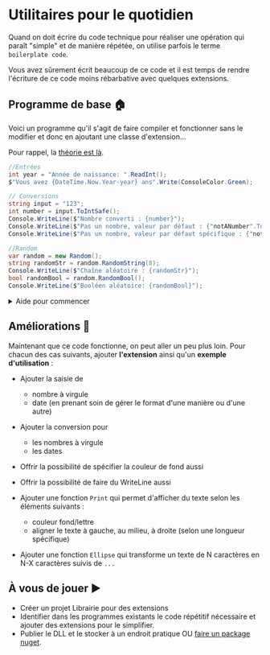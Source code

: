 # Utilitaires pour le quotidien
Quand on doit écrire du code technique pour réaliser une opération qui paraît "simple" et de manière répétée, on 
utilise parfois le terme `boilerplate code`.

Vous avez sûrement écrit beaucoup de ce code et il est temps de rendre l'écriture de ce code moins rébarbative
avec quelques extensions.

## Programme de base 🏠

Voici un programme qu'il s'agit de faire compiler et fonctionner sans le modifier et donc en ajoutant une classe
d'extension...

Pour rappel, la [théorie est là](../../supports/source/05-Extension.md).

```csharp
//Entrées
int year = "Année de naissance: ".ReadInt();
$"Vous avez {DateTime.Now.Year-year} ans".Write(ConsoleColor.Green);

// Conversions
string input = "123";
int number = input.ToIntSafe();
Console.WriteLine($"Nombre converti : {number}");
Console.WriteLine($"Pas un nombre, valeur par défaut : {"notANumber".ToIntSafe()}");
Console.WriteLine($"Pas un nombre, valeur par défaut spécifique : {"notANumber".ToIntSafe(-1)}");

//Random
var random = new Random();
string randomStr = random.RandomString(8);
Console.WriteLine($"Chaîne aléatoire : {randomStr}");
bool randomBool = random.RandomBool();
Console.WriteLine($"Booléen aléatoire: {randomBool}");
```

<details>
<summary>Aide pour commencer</summary>

```csharp
public static class Ext
{
    /// Corps de la fonction à compléter
    public static int ReadInt(this string prompt)
    {
        int result;
        do
        {
            Console.Write(prompt);
        } while (false);
        return result;
    }
}
```
</details>

## Améliorations 🧙
Maintenant que ce code fonctionne, on peut aller un peu plus loin.
Pour chacun des cas suivants, ajouter **l'extension** ainsi qu'un **exemple d'utilisation** :

- Ajouter la saisie de
  - nombre à virgule
  - date (en prenant soin de gérer le format d'une manière ou d'une autre)

- Ajouter la conversion pour 
  - les nombres à virgule
  - les dates

- Offrir la possibilité de spécifier la couleur de fond aussi
- Offrir la possibilité de faire du WriteLine aussi
- Ajouter une fonction `Print` qui permet d'afficher du texte selon les éléments suivants :
  - couleur fond/lettre
  - aligner le texte à gauche, au milieu, à droite (selon une longueur spécifique)
- Ajouter une fonction `Ellipse` qui transforme un texte de N caractères en N-X caractères suivis de `...`

## À vous de jouer ▶
- Créer un projet Librairie pour des extensions
- Identifier dans les programmes existants le code répétitif nécessaire et ajouter des extensions pour le simplifier.
- Publier le DLL et le stocker à un endroit pratique OU 
[faire un package nuget](https://learn.microsoft.com/en-us/nuget/quickstart/create-and-publish-a-package-using-visual-studio?tabs=netcore-cli).
